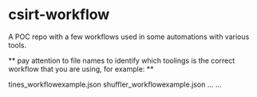 # csirt-workflow
A POC repo with a few workflows used in some automations with various tools.

** pay attention to file names to identify which toolings is the correct workflow that you are using, for example: **

tines_workflowexample.json
shuffler_workflowexample.json
...
...
